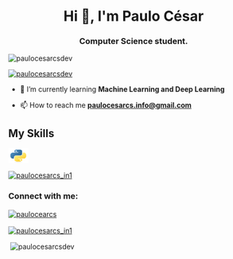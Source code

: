 <h1 align="center">Hi 👋, I'm Paulo César</h1>
<h3 align="center">Computer Science student.</h3>

<p align="left"> <img src="https://komarev.com/ghpvc/?username=paulocesarcsdev&label=Profile%20views&color=0e75b6&style=flat" alt="paulocesarcsdev" /> </p>

<p align="left"> <a href="https://github.com/ryo-ma/github-profile-trophy"><img src="https://github-profile-trophy.vercel.app/?username=paulocesarcsdev" alt="paulocesarcsdev" /></a> </p>

- 🌱 I’m currently learning **Machine Learning and Deep Learning**

- 📫 How to reach me **paulocesarcs.info@gmail.com**

## My Skills

<a href="https://www.python.org" target="blank"><img align="center" src="https://raw.githubusercontent.com/devicons/devicon/master/icons/python/python-original.svg" alt="paulocesarcs_in1" alt="paulocearcs" height="30" width="40" /></a>

<a href="https://scikit-learn.org" target="blank"><img align="center" src="https://pt.wikipedia.org/wiki/Ficheiro:Scikit_learn_logo_small.svg" alt="paulocesarcs_in1" height="30" width="40" /></a>
</p>


<h3 align="left">Connect with me:</h3>
<p align="left">
<a href="https://linkedin.com/in/paulocearcs" target="blank"><img align="center" src="https://cdn.jsdelivr.net/npm/simple-icons@3.0.1/icons/linkedin.svg" alt="paulocearcs" height="30" width="40" /></a>

<a href="https://www.hackerrank.com/paulocesarcs_in1" target="blank"><img align="center" src="https://cdn.jsdelivr.net/npm/simple-icons@3.0.1/icons/hackerrank.svg" alt="paulocesarcs_in1" height="30" width="40" /></a>
</p>


<p>&nbsp;<img align="center" src="https://github-readme-stats.vercel.app/api?username=paulocesarcsdev&show_icons=true&locale=en" alt="paulocesarcsdev" /></p>
